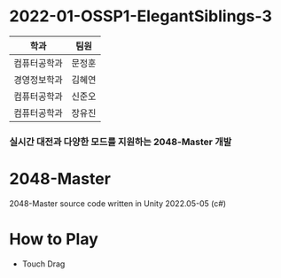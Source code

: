 # 2022-01-OSSP1-ElegantSiblings-3

|학과|팀원|
|------|---|
|컴퓨터공학과|문정훈|
|경영정보학과|김혜연|
|컴퓨터공학과|신준오|
|컴퓨터공학과|장유진|

### 실시간 대전과 다양한 모드를 지원하는 2048-Master 개발

# 2048-Master
2048-Master source code written in Unity 2022.05-05 (c#) 

# How to Play
 - Touch Drag  
